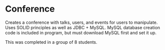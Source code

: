 # Conference
Creates a conference with talks, users, and events for users to manipulate. Uses SOLID principles as well as JDBC + MySQL.
MySQL database creation code is included in program, but must download MySQL first and set it up.

This was completed in a group of 8 students.
